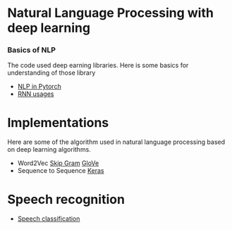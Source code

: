 # Natural Language Processing with deep learning
### Basics of NLP
The code used deep earning libraries. Here is some basics for understanding of those library
- [NLP in Pytorch](NLP_pytorch.ipynb)
- [RNN usages](char_rnn_classification_pytorch.ipynb)


# Implementations 
Here are some of the algorithm used in natural language processing based on deep learning algorithms.

- Word2Vec [Skip Gram](Skipgram%20with%20negative%20sampling.ipynb) [GloVe](GloVe%20-%20Global%20vectors%20for%20word%20representation.ipynb)
- Sequence to Sequence [Keras](seq2seq_translation_keras.ipynb)

# Speech recognition
- [Speech classification](Speech_recognition_keras.ipynb)